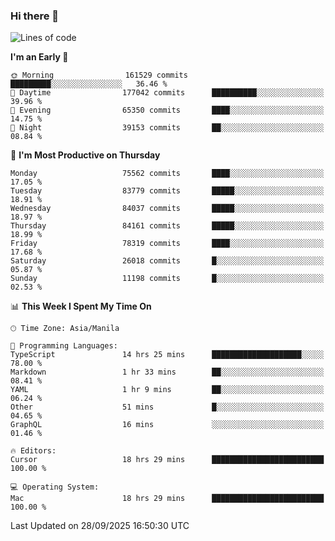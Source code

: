 ### Hi there 👋

<!--START_SECTION:waka-->
![Lines of code](https://img.shields.io/badge/From%20Hello%20World%20I%27ve%20Written-147.9%20million%20lines%20of%20code-blue)

**I'm an Early 🐤** 

```text
🌞 Morning                161529 commits      █████████░░░░░░░░░░░░░░░░   36.46 % 
🌆 Daytime                177042 commits      ██████████░░░░░░░░░░░░░░░   39.96 % 
🌃 Evening                65350 commits       ████░░░░░░░░░░░░░░░░░░░░░   14.75 % 
🌙 Night                  39153 commits       ██░░░░░░░░░░░░░░░░░░░░░░░   08.84 % 
```
📅 **I'm Most Productive on Thursday** 

```text
Monday                   75562 commits       ████░░░░░░░░░░░░░░░░░░░░░   17.05 % 
Tuesday                  83779 commits       █████░░░░░░░░░░░░░░░░░░░░   18.91 % 
Wednesday                84037 commits       █████░░░░░░░░░░░░░░░░░░░░   18.97 % 
Thursday                 84161 commits       █████░░░░░░░░░░░░░░░░░░░░   18.99 % 
Friday                   78319 commits       ████░░░░░░░░░░░░░░░░░░░░░   17.68 % 
Saturday                 26018 commits       █░░░░░░░░░░░░░░░░░░░░░░░░   05.87 % 
Sunday                   11198 commits       █░░░░░░░░░░░░░░░░░░░░░░░░   02.53 % 
```


📊 **This Week I Spent My Time On** 

```text
🕑︎ Time Zone: Asia/Manila

💬 Programming Languages: 
TypeScript               14 hrs 25 mins      ████████████████████░░░░░   78.00 % 
Markdown                 1 hr 33 mins        ██░░░░░░░░░░░░░░░░░░░░░░░   08.41 % 
YAML                     1 hr 9 mins         ██░░░░░░░░░░░░░░░░░░░░░░░   06.24 % 
Other                    51 mins             █░░░░░░░░░░░░░░░░░░░░░░░░   04.65 % 
GraphQL                  16 mins             ░░░░░░░░░░░░░░░░░░░░░░░░░   01.46 % 

🔥 Editors: 
Cursor                   18 hrs 29 mins      █████████████████████████   100.00 % 

💻 Operating System: 
Mac                      18 hrs 29 mins      █████████████████████████   100.00 % 
```


 Last Updated on 28/09/2025 16:50:30 UTC
<!--END_SECTION:waka-->


<!--
**rad182/rad182** is a ✨ _special_ ✨ repository because its `README.md` (this file) appears on your GitHub profile.

Here are some ideas to get you started:

- 🔭 I’m currently working on ...
- 🌱 I’m currently learning ...
- 👯 I’m looking to collaborate on ...
- 🤔 I’m looking for help with ...
- 💬 Ask me about ...
- 📫 How to reach me: ...
- 😄 Pronouns: ...
- ⚡ Fun fact: ...
-->
